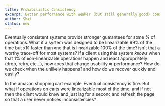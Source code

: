 ```yaml
---
title: Probabilistic Consistency
excerpt: Better performance with weaker (but still generally good) consistency guarantees
author: Shai
status: new
---
```


Eventually consistent systems provide stronger guarantees for some % of operations. What if a system was designed to be linearizable 99% of the time but x10 faster than one that is linearizable 100% of the time? isn't that a worthy trade-off for most systems? If a client using this system *knows* when that 1% of non-linearizable operations happen and react appropriately (drop, retry, etc...), how does that change usability or performance? How do we check when the unlikely happens? and how do we recover quickly and easily?

In the amazon shopping cart example. Eventual consistency is fine. But what if operations on carts were linearizable most of the time, and if not then the client would know and just lag for a second and refresh the page so that a user never notices inconsistencies?
